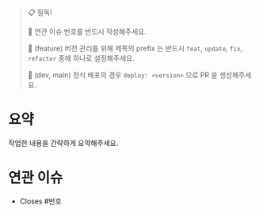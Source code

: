 > 📋 필독!
>
> 🚨 연관 이슈 번호를 반드시 작성해주세요.
>
> 🚨 (feature) 버전 관리를 위해 제목의 prefix 는 반드시 `feat`, `update`, `fix`, `refactor` 중에 하나로 설정해주세요.
>
> 🚨 (dev, main) 정식 배포의 경우 `deploy: <version>` 으로 PR 을 생성해주세요.

# 요약

작업한 내용을 간략하게 요약해주세요.

# 연관 이슈

- Closes #번호

